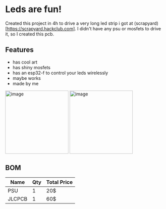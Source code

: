 # Leds are fun!

Created this project in 4h to drive a very long led strip i got at (scrapyard)[https://scrapyard.hackclub.com]. I didn't have any psu or mosfets to drive it, so I created this pcb.

## Features

- has cool art
- has shiny mosfets
- has an esp32-f to control your leds wirelessly
- maybe works
- made by me

<img width="200" alt="image" src="https://github.com/user-attachments/assets/635420c5-c458-449b-a572-68b06bb66abf" />
<img width="200" alt="image" src="https://github.com/user-attachments/assets/a163d1a2-d1e8-4857-9b48-0aa0f3804dfe" />

## BOM


| Name  | Qty | Total Price  |
| ------------- | ------------- | ------------- |
| PSU  | 1 | 20$ |
| JLCPCB | 1 | 60$ |
